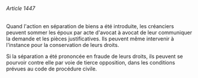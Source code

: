 ###### Article 1447

Quand l'action en séparation de biens a été introduite, les créanciers peuvent sommer les époux par acte d'avocat à avocat de leur communiquer la demande et les pièces justificatives. Ils peuvent même intervenir à l'instance pour la conservation de leurs droits.

Si la séparation a été prononcée en fraude de leurs droits, ils peuvent se pourvoir contre elle par voie de tierce opposition, dans les conditions prévues au code de procédure civile.

